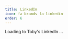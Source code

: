 ```yaml
---
title: LinkedIn
icon: fa-brands fa-linkedin
order: 6
---
```


Loading to Toby's LinkedIn ...

<script>window.location.href = 'https://www.linkedin.com/in/toby-qin-2684a630/';</script>
